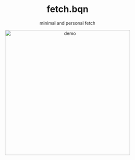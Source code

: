 <h1 align="center">fetch.bqn</h1>
<p align="center">
minimal and personal fetch
</p>
<p align="center">
    <img width="400" src="https://github.com/x86y/fetchbacon/blob/main/static/demo.png" alt="demo"/>
</p>

